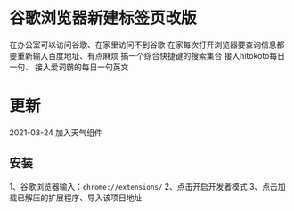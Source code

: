 # 谷歌浏览器新建标签页改版
在办公室可以访问谷歌、在家里访问不到谷歌
在家每次打开浏览器要查询信息都要重新输入百度地址、有点麻烦
搞一个综合快捷键的搜索集合
接入hitokoto每日一句、
接入爱词霸的每日一句英文

# 更新
2021-03-24 加入天气组件

## 安装

1、谷歌浏览器输入：`chrome://extensions/`
2、点击开启开发者模式
3、点击加载已解压的扩展程序、导入该项目地址